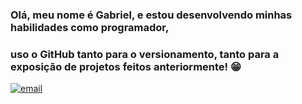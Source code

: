 ### Olá, meu nome é Gabriel, e estou desenvolvendo minhas habilidades como programador,
### uso o GitHub tanto para o versionamento, tanto para a exposição de projetos feitos anteriormente! 😁

[![email](https://img.shields.io/badge/Gmail-D14836?style=for-the-badge&logo=gmail&logoColor=white)](gabrielrp2004@gmail.com)
